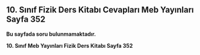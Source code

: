 ## 10. Sınıf Fizik Ders Kitabı Cevapları Meb Yayınları Sayfa 352

**Bu sayfada soru bulunmamaktadır.**

**10. Sınıf Meb Yayınları Fizik Ders Kitabı Sayfa 352**
